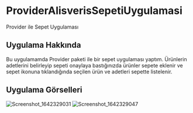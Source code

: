 # ProviderAlisverisSepetiUygulamasi


Provider ile Sepet Uygulaması

## Uygulama Hakkında

Bu uygulamamda Provider paketi ile bir sepet uygulaması yaptım. Ürünlerin adetlerini belirleyip sepeti onaylaya bastığınızda ürünler sepete eklenir ve sepet ikonuna tıklandığında seçilen ürün ve adetleri sepette listelenir.

## Uygulama Görselleri

![Screenshot_1642329031](https://user-images.githubusercontent.com/47521147/149656341-0ac72d95-7c17-4e5f-b620-64ce9f0ace97.png)
![Screenshot_1642329047](https://user-images.githubusercontent.com/47521147/149656342-04911fcd-6b57-4205-abb1-08a8771faddc.png)

